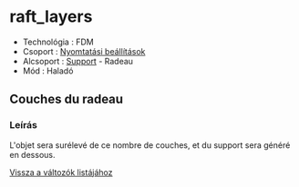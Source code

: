 # raft\_layers

* Technológia : FDM
* Csoport : [Nyomtatási beállítások](../../../konfig/print_settings)
* Alcsoport : [Support](../../beallitasok/print_settings.md#support) - Radeau
* Mód : Haladó

## Couches du radeau

### Leírás

L'objet sera surélevé de ce nombre de couches, et du support sera généré en dessous.

[Vissza a változók listájához](../../variable_list)

